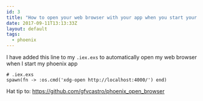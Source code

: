 ```yaml
---
id: 3
title: "How to open your web browser with your app when you start your phoenix app"
date: 2017-09-11T13:13:33Z
layout: default
tags:
  - phoenix
---
```


I have added this line to my `.iex.exs` to automatically open my web browser when I start my phoenix app

```
# .iex.exs
spawn(fn -> :os.cmd('xdg-open http://localhost:4000/') end)
```

Hat tip to: https://github.com/gfvcastro/phoenix_open_browser
